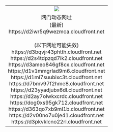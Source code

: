﻿<table>
  <tr></tr>
  <tr><td colspan=2 align=center><img src="https://d2iwr5q9wezmca.cloudfront.net/Up/oGate.jpg" /></td></tr>
  <tr><td colspan=2 align=center>网门动态网址<br/>(最新)
<br>https://d2iwr5q9wezmca.cloudfront.net
<br/><br/>(以下网址可能失效)
<br>https://d3bqvjr43phtth.cloudfront.net
<br>https://d2s4tdpzqd7ik2.cloudfront.net
<br>https://d3ameo846gf8cx.cloudfront.net
<br>https://d1v1mmgrlad9m6.cloudfront.net
<br>https://d1ml7suubixc3t.cloudfront.net
<br>https://d7bmv97f2hme8.cloudfront.net
<br>https://d23yyadjubx6dl.cloudfront.net
<br>https://d2ay7olwkxcrdc.cloudfront.net
<br>https://dog0xs95gk712.cloudfront.net
<br>https://d363qo7xb9ml1b.cloudfront.net
<br>https://d2v00no7u0je41.cloudfront.net
<br>https://d3pkvklcno22rl.cloudfront.net
    </td>
  </tr>
</table>
